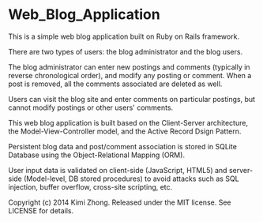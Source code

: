 Web_Blog_Application
====================

This is a simple web blog application built on Ruby on Rails framework.

There are two types of users: the blog administrator and the blog users.

The blog administrator can enter new postings and comments (typically in reverse 
chronological order), and modify any posting or comment. When a post is removed,
all the comments associated are deleted as well. 

Users can visit the blog site and enter comments on particular postings, but 
cannot modify postings or other users' comments.

This web blog application is built based on the Client-Server architecture, the 
Model-View-Controller model, and the Active Record Dsign Pattern.

Persistent blog data and post/comment association is stored in SQLite Database
using the Object-Relational Mapping (ORM).

User input data is validated on client-side (JavaScript, HTML5) and server-side
(Model-level, DB stored procedures) to avoid attacks such as SQL injection,
buffer overflow, cross-site scripting, etc.


Copyright (c) 2014 Kimi Zhong.
Released under the MIT license. See LICENSE for details.
